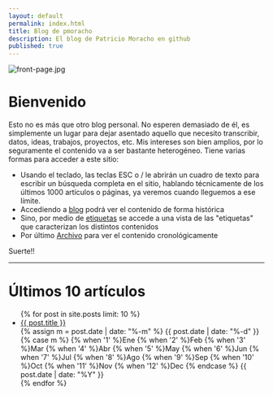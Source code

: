 ```yaml
---
layout: default
permalink: index.html
title: Blog de pmoracho
description: El blog de Patricio Moracho en github
published: true
---
```

![front-page.jpg]({{site.baseurl}}/images/front-page.jpg)

# Bienvenido

Esto no es más que otro blog personal. No esperen demasiado de él, es simplemente un lugar para dejar asentado aquello que necesito transcribir, datos, ideas, trabajos, proyectos, etc. Mis intereses son bien amplios, por lo seguramente el contenido va a ser bastante heterogéneo. Tiene varias formas para acceder a este sitio:

* Usando el teclado, las teclas ESC o / le abrirán un cuadro de texto para escribir un búsqueda completa en el sitio, hablando técnicamente de los últimos 1000 artículos o páginas, ya veremos cuando lleguemos a ese límite.
* Accediendo a [blog](/blog) podrá ver el contenido de forma histórica
* Sino, por medio de [etiquetas](/tags) se accede a una vista de las "etiquetas" que caracterizan los distintos contenidos
* Por último [Archivo](/archive) para ver el contenido cronológicamente

Suerte!!






--------------------------------------
# Últimos 10 artículos

<div class="home">
  <ul class="post-list">
    {% for post in site.posts limit: 10 %}
      <li>
          <a class="post-link" href="{{ post.url | prepend: site.baseurl }}">
          {{ post.title }}
          </a>
          <div class="post-meta">
		  {% assign m = post.date | date: "%-m" %}
		  {{ post.date | date: "%-d" }}
		  {% case m %}
			{% when '1' %}Ene
			{% when '2' %}Feb
			{% when '3' %}Mar
			{% when '4' %}Abr
			{% when '5' %}May
			{% when '6' %}Jun
			{% when '7' %}Jul
			{% when '8' %}Ago
			{% when '9' %}Sep
			{% when '10' %}Oct
			{% when '11' %}Nov
			{% when '12' %}Dec
		  {% endcase %}
		  {{ post.date | date: "%Y" }}
		  </div>
      </li>
    {% endfor %}
  </ul>
</div>
